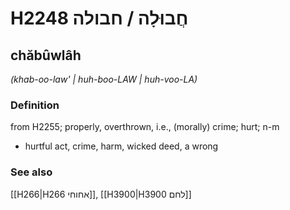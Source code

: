# H2248 חֲבוּלָה / חבולה

## chăbûwlâh

_(khab-oo-law' | huh-boo-LAW | huh-voo-LA)_

### Definition

from H2255; properly, overthrown, i.e., (morally) crime; hurt; n-m

- hurtful act, crime, harm, wicked deed, a wrong

### See also

[[H266|H266 אחוחי]], [[H3900|H3900 לחם]]

